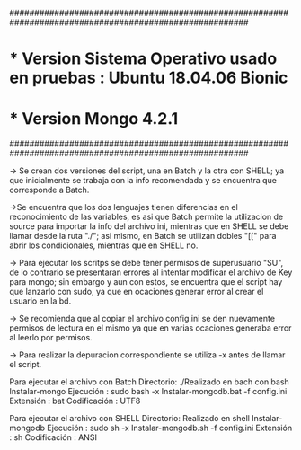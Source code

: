 ########################################################################################################
#    * Version Sistema Operativo usado en pruebas : Ubuntu 18.04.06 Bionic                             #
#    * Version Mongo 4.2.1                                                                             # 
########################################################################################################

-> Se crean dos versiones del script, una en Batch y la otra con SHELL; ya que inicialmente se 
trabaja con la info recomendada y se encuentra que corresponde a Batch.

->Se encuentra que los dos lenguajes tienen diferencias en el reconocimiento de las variables, 
es asi que Batch permite la utilizacion de source para importar la info del archivo ini, mientras
que en SHELL se debe llamar desde la ruta "./"; asi mismo, en Batch se utilizan dobles "[[" para 
abrir los condicionales, mientras que en SHELL no.

-> Para ejecutar los scritps se debe tener permisos de superusuario "SU", de lo contrario se presentaran 
errores al intentar modificar el archivo de Key para mongo; sin embargo y aun con estos, se encuentra que 
el script hay que lanzarlo con sudo, ya que en ocaciones generar error al crear el usuario en la bd.

-> Se recomienda que al copiar el archivo config.ini se den nuevamente permisos de lectura en el mismo
ya que en varias ocaciones generaba error al leerlo por permisos.

-> Para realizar la depuracion correspondiente se utiliza -x antes de llamar el script.

Para ejecutar el archivo con Batch
Directorio: ./Realizado en bach con bash Instalar-mongo
Ejecución : sudo bash -x Instalar-mongodb.bat -f config.ini
Extensión : bat
Codificación : UTF8

Para ejecutar el archivo con SHELL
Directorio: Realizado en shell Instalar-mongodb
Ejecución : sudo sh -x Instalar-mongodb.sh -f config.ini
Extensión : sh
Codificación : ANSI

